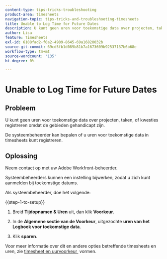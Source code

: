 ```yaml
---
content-type: tips-tricks-troubleshooting
product-area: timesheets
navigation-topic: tips-tricks-and-troubleshooting-timesheets
title: Unable to Log Time for Future Dates
description: U kunt geen uren voor toekomstige data over projecten, taken, of kwesties registreren omdat de gebieden gehandicapt zijn.
author: Lisa
feature: Timesheets
exl-id: 6108fad2-f0a2-4989-8645-69a16820032b
source-git-commit: 69cd5fb1d089b81b7a1673609b92537137b6b68e
workflow-type: tm+mt
source-wordcount: '135'
ht-degree: 0%

---
```


# Unable to Log Time for Future Dates

## Probleem

U kunt geen uren voor toekomstige data over projecten, taken, of kwesties registreren omdat de gebieden gehandicapt zijn.

De systeembeheerder kan bepalen of u uren voor toekomstige data in timesheets kunt registreren.

## Oplossing

Neem contact op met uw Adobe Workfront-beheerder.

Systeembeheerders kunnen een instelling bijwerken, zodat u zich kunt aanmelden bij toekomstige datums.

Als systeembeheerder, doe het volgende:

{{step-1-to-setup}}

1. Breid **Tijdopnamen &amp; Uren** uit, dan klik **Voorkeur**.

1. In de **Algemene sectie van de Voorkeur**, uitgezochte **uren van het Logboek voor toekomstige data**.

1. Klik **sparen**.

Voor meer informatie over dit en andere opties betreffende timesheets en uren, zie [&#x200B; timesheet en uurvoorkeur &#x200B;](../../administration-and-setup/set-up-workfront/configure-timesheets-schedules/timesheet-and-hour-preferences.md) vormen.
